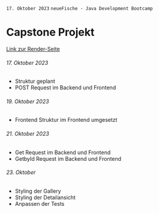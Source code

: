`17. Oktober 2023` `neueFische - Java Development Bootcamp`
# Capstone Projekt
[Link zur Render-Seite](https://verleihapp.onrender.com)

###### 17. Oktober 2023
- Struktur geplant
- POST Request im Backend und Frontend
###### 19. Oktober 2023
- Frontend Struktur im Frontend umgesetzt
###### 21. Oktober 2023
- Get Request im Backend und Frontend
- GetbyId Request im Backend und Frontend
###### 23. Oktober
- Styling der Gallery
- Styling der Detailansicht
- Anpassen der Tests
